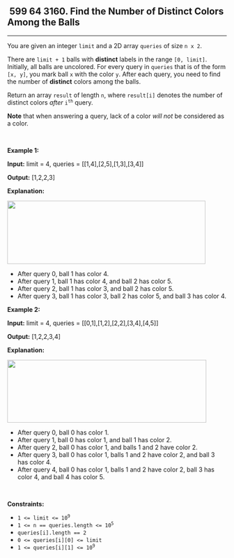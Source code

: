 <h2> 599 64
3160. Find the Number of Distinct Colors Among the Balls</h2><hr><div><p>You are given an integer <code>limit</code> and a 2D array <code>queries</code> of size <code>n x 2</code>.</p>

<p>There are <code>limit + 1</code> balls with <strong>distinct</strong> labels in the range <code>[0, limit]</code>. Initially, all balls are uncolored. For every query in <code>queries</code> that is of the form <code>[x, y]</code>, you mark ball <code>x</code> with the color <code>y</code>. After each query, you need to find the number of <strong>distinct</strong> colors among the balls.</p>

<p>Return an array <code>result</code> of length <code>n</code>, where <code>result[i]</code> denotes the number of distinct colors <em>after</em> <code>i<sup>th</sup></code> query.</p>

<p><strong>Note</strong> that when answering a query, lack of a color <em>will not</em> be considered as a color.</p>

<p>&nbsp;</p>
<p><strong class="example">Example 1:</strong></p>

<div class="example-block">
<p><strong>Input:</strong> <span class="example-io">limit = 4, queries = [[1,4],[2,5],[1,3],[3,4]]</span></p>

<p><strong>Output:</strong> <span class="example-io">[1,2,2,3]</span></p>

<p><strong>Explanation:</strong></p>

<p><img alt="" src="https://assets.leetcode.com/uploads/2024/04/17/ezgifcom-crop.gif" style="width: 455px; height: 145px;"></p>

<ul>
	<li>After query 0, ball 1 has color 4.</li>
	<li>After query 1, ball 1 has color 4, and ball 2 has color 5.</li>
	<li>After query 2, ball 1 has color 3, and ball 2 has color 5.</li>
	<li>After query 3, ball 1 has color 3, ball 2 has color 5, and ball 3 has color 4.</li>
</ul>
</div>

<p><strong class="example">Example 2:</strong></p>

<div class="example-block">
<p><strong>Input:</strong> <span class="example-io">limit = 4, queries = [[0,1],[1,2],[2,2],[3,4],[4,5]]</span></p>

<p><strong>Output:</strong> <span class="example-io">[1,2,2,3,4]</span></p>

<p><strong>Explanation:</strong></p>

<p><strong><img alt="" src="https://assets.leetcode.com/uploads/2024/04/17/ezgifcom-crop2.gif" style="width: 457px; height: 144px;"></strong></p>

<ul>
	<li>After query 0, ball 0 has color 1.</li>
	<li>After query 1, ball 0 has color 1, and ball 1 has color 2.</li>
	<li>After query 2, ball 0 has color 1, and balls 1 and 2 have color 2.</li>
	<li>After query 3, ball 0 has color 1, balls 1 and 2 have color 2, and ball 3 has color 4.</li>
	<li>After query 4, ball 0 has color 1, balls 1 and 2 have color 2, ball 3 has color 4, and ball 4 has color 5.</li>
</ul>
</div>

<p>&nbsp;</p>
<p><strong>Constraints:</strong></p>

<ul>
	<li><code>1 &lt;= limit &lt;= 10<sup>9</sup></code></li>
	<li><code>1 &lt;= n == queries.length &lt;= 10<sup>5</sup></code></li>
	<li><code>queries[i].length == 2</code></li>
	<li><code>0 &lt;= queries[i][0] &lt;= limit</code></li>
	<li><code>1 &lt;= queries[i][1] &lt;= 10<sup>9</sup></code></li>
</ul>
</div>